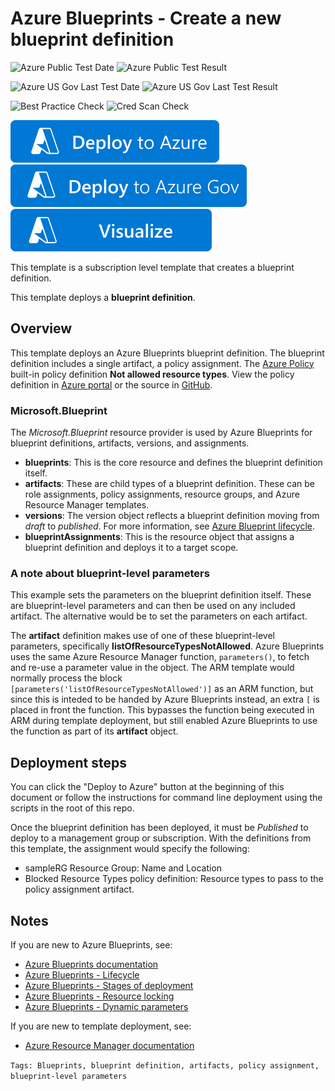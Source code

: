 # Azure Blueprints - Create a new blueprint definition

![Azure Public Test Date](https://azurequickstartsservice.blob.core.windows.net/badges/subscription-deployments/blueprints-new-blueprint/PublicLastTestDate.svg)
![Azure Public Test Result](https://azurequickstartsservice.blob.core.windows.net/badges/subscription-deployments/blueprints-new-blueprint/PublicDeployment.svg)

![Azure US Gov Last Test Date](https://azurequickstartsservice.blob.core.windows.net/badges/subscription-deployments/blueprints-new-blueprint/FairfaxLastTestDate.svg)
![Azure US Gov Last Test Result](https://azurequickstartsservice.blob.core.windows.net/badges/subscription-deployments/blueprints-new-blueprint/FairfaxDeployment.svg)

![Best Practice Check](https://azurequickstartsservice.blob.core.windows.net/badges/subscription-deployments/blueprints-new-blueprint/BestPracticeResult.svg)
![Cred Scan Check](https://azurequickstartsservice.blob.core.windows.net/badges/subscription-deployments/blueprints-new-blueprint/CredScanResult.svg)

[![Deploy To Azure](https://raw.githubusercontent.com/Azure/azure-quickstart-templates/master/1-CONTRIBUTION-GUIDE/images/deploytoazure.svg?sanitize=true)](https://portal.azure.com/#create/Microsoft.Template/uri/https%3A%2F%2Fraw.githubusercontent.com%2FAzure%2Fazure-quickstart-templates%2Fmaster%2Fsubscription-deployments%2Fblueprints-new-blueprint%2Fazuredeploy.json)
[![Deploy To Azure US Gov](https://raw.githubusercontent.com/Azure/azure-quickstart-templates/master/1-CONTRIBUTION-GUIDE/images/deploytoazuregov.svg?sanitize=true)](https://portal.azure.us/#create/Microsoft.Template/uri/https%3A%2F%2Fraw.githubusercontent.com%2FAzure%2Fazure-quickstart-templates%2Fmaster%2Fsubscription-deployments%2Fblueprints-new-blueprint%2Fazuredeploy.json)
[![Visualize](https://raw.githubusercontent.com/Azure/azure-quickstart-templates/master/1-CONTRIBUTION-GUIDE/images/visualizebutton.svg?sanitize=true)](http://armviz.io/#/?load=https%3A%2F%2Fraw.githubusercontent.com%2FAzure%2Fazure-quickstart-templates%2Fmaster%2Fsubscription-deployments%2Fblueprints-new-blueprint%2Fazuredeploy.json)

This template is a subscription level template that creates a blueprint definition.

This template deploys a **blueprint definition**.

## Overview

This template deploys an Azure Blueprints blueprint definition. The blueprint definition includes a
single artifact, a policy assignment. The
[Azure Policy](https://docs.microsoft.com/azure/governance/policy) built-in policy definition **Not
allowed resource types**. View the policy definition in
[Azure portal](https://portal.azure.com/#blade/Microsoft_Azure_Policy/PolicyDetailBlade/definitionId/%2Fproviders%2FMicrosoft.Authorization%2FpolicyDefinitions%2F6c112d4e-5bc7-47ae-a041-ea2d9dccd749)
or the source in
[GitHub](https://github.com/Azure/azure-policy/blob/master/built-in-policies/policyDefinitions/General/InvalidResourceTypes_Deny.json).

### Microsoft.Blueprint

The _Microsoft.Blueprint_ resource provider is used by Azure Blueprints for blueprint definitions,
artifacts, versions, and assignments.

- **blueprints**: This is the core resource and defines the blueprint definition itself.
- **artifacts**: These are child types of a blueprint definition. These can be role assignments,
  policy assignments, resource groups, and Azure Resource Manager templates.
- **versions**: The version object reflects a blueprint definition moving from _draft_ to
  _published_. For more information, see
  [Azure Blueprint lifecycle](https://docs.microsoft.com/azure/governance/blueprints/concepts/lifecycle).
- **blueprintAssignments**: This is the resource object that assigns a blueprint definition and
  deploys it to a target scope.

### A note about blueprint-level parameters

This example sets the parameters on the blueprint definition itself. These are blueprint-level
parameters and can then be used on any included artifact. The alternative would be to set the
parameters on each artifact.

The **artifact** definition makes use of one of these blueprint-level parameters, specifically
**listOfResourceTypesNotAllowed**. Azure Blueprints uses the same Azure Resource Manager function,
`parameters()`, to fetch and re-use a parameter value in the object. The ARM template would normally
process the block `[parameters('listOfResourceTypesNotAllowed')]` as an ARM function, but since this
is inteded to be handed by Azure Blueprints instead, an extra `[` is placed in front the function.
This bypasses the function being executed in ARM during template deployment, but still enabled Azure
Blueprints to use the function as part of its **artifact** object.

## Deployment steps

You can click the "Deploy to Azure" button at the beginning of this document or follow the
instructions for command line deployment using the scripts in the root of this repo.

Once the blueprint definition has been deployed, it must be _Published_ to deploy to a management
group or subscription. With the definitions from this template, the assignment would specify the
following:

- sampleRG Resource Group: Name and Location
- Blocked Resource Types policy definition: Resource types to pass to the policy assignment artifact.

## Notes

If you are new to Azure Blueprints, see:

- [Azure Blueprints documentation](https://docs.microsoft.com/azure/governance/blueprints)
- [Azure Blueprints - Lifecycle](https://docs.microsoft.com/azure/governance/blueprints/concepts/lifecycle)
- [Azure Blueprints - Stages of deployment](https://docs.microsoft.com/azure/governance/blueprints/concepts/deployment-stages)
- [Azure Blueprints - Resource locking](https://docs.microsoft.com/azure/governance/blueprints/concepts/resource-locking)
- [Azure Blueprints - Dynamic parameters](https://docs.microsoft.com/azure/governance/blueprints/concepts/parameters)

If you are new to template deployment, see:

- [Azure Resource Manager documentation](https://docs.microsoft.com/azure/azure-resource-manager/)

`Tags: Blueprints, blueprint definition, artifacts, policy assignment, blueprint-level parameters`
